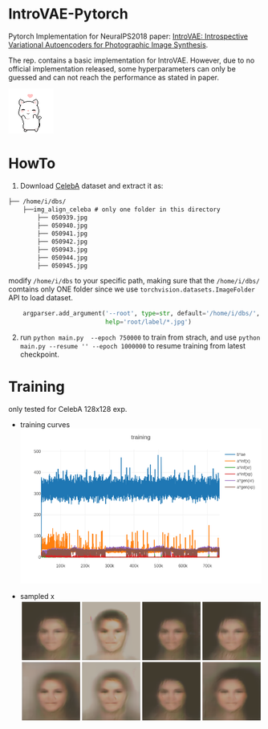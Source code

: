 # IntroVAE-Pytorch

Pytorch Implementation for NeuraIPS2018 paper: 
[IntroVAE: Introspective Variational Autoencoders for Photographic Image Synthesis](https://arxiv.org/abs/1807.06358).

The rep. contains a basic implementation for IntroVAE. However, due to no official implementation released, some hyperparameters can only be guessed and can not reach the performance as stated in paper.

![](assets/heart.gif)

# HowTo
1. Download [CelebA](http://mmlab.ie.cuhk.edu.hk/projects/CelebA.html) dataset and extract it as:
```
├── /home/i/dbs/
	├──img_align_celeba # only one folder in this directory
		├── 050939.jpg
		├── 050940.jpg
		├── 050941.jpg
		├── 050942.jpg
		├── 050943.jpg
		├── 050944.jpg
		├── 050945.jpg
```

modify `/home/i/dbs` to your specific path, making sure that the `/home/i/dbs/` comtains only ONE folder since we use
`torchvision.datasets.ImageFolder` API to load dataset. 
```python
    argparser.add_argument('--root', type=str, default='/home/i/dbs/',
                           help='root/label/*.jpg')
```

2. run `python main.py  --epoch 750000` to train from strach, and use `python main.py --resume '' --epoch 1000000` to resume training from latest checkpoint.


# Training

only tested for CelebA 128x128 exp.

- training curves
![](assets/train.png)

- sampled x
![](assets/xr_750000.png)

